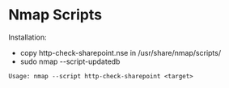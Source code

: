 # Nmap Scripts


Installation:
- copy http-check-sharepoint.nse in /usr/share/nmap/scripts/
- sudo nmap --script-updatedb

```
Usage: nmap --script http-check-sharepoint <target>
``` 
